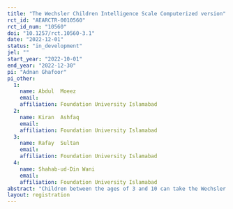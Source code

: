 ```yaml
---
title: "The Wechsler Children Intelligence Scale Computerized version"
rct_id: "AEARCTR-0010560"
rct_id_num: "10560"
doi: "10.1257/rct.10560-3.1"
date: "2022-12-01"
status: "in_development"
jel: ""
start_year: "2022-10-01"
end_year: "2022-12-30"
pi: "Adnan Ghafoor"
pi_other:
  1:
    name: Abdul  Moeez
    email: 
    affiliation: Foundation University Islamabad
  2:
    name: Kiran  Ashfaq
    email: 
    affiliation: Foundation University Islamabad
  3:
    name: Rafay  Sultan
    email: 
    affiliation: Foundation University Islamabad
  4:
    name: Shahab-ud-Din Wani
    email: 
    affiliation: Foundation University Islamabad
abstract: "Children between the ages of 3 and 10 can take the Wechsler Intelligence Scale for Children (WISC), an individual intelligence test. The most recent edition is the Fifth Edition (WISC-V; Wechsler, 2014).It takes 45 to 65 minutes to administer the WISC-V. It produces a Full Scale IQ, also referred to as an IQ score or intelligence quotient, which measures a child's whole intellectual capacity. Additionally, it includes verbal comprehension, visual spatial, fluid reasoning, working memory, and processing speed index scores in addition to five other primary index scores. These indices show how well a youngster performs across many cognitive domains. It is possible to create five additional composite scores using different arrangements of the primary or primary plus secondary subtests. The computerized Wechsler Intelligence Scale having both auditory and visual instructions will be the main focus of the current investigation. We can give the test using the Wechsler Intelligence Children app on a desktop or mobile device. Four levels—assessment, measurement, improvement and re-assessment—will be assigned to the test. At the level of assessment, a child will be evaluated by a computer automatically using various tasks; at the level of measurement, a computer will automatically produce the results of the assessment tasks; at the level of improvement, child will be able to improve by watching animated task videos; and finally, a computer will enable a child to improve their performance by viewing animated videos which will explain the right way to do a task when the child will be re-assessed."
layout: registration
---
```



